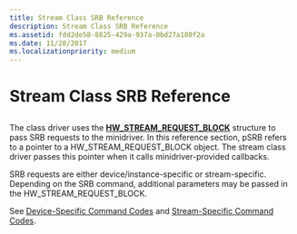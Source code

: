 ```yaml
---
title: Stream Class SRB Reference
description: Stream Class SRB Reference
ms.assetid: fdd2de58-8825-429a-937a-0bd27a180f2a
ms.date: 11/28/2017
ms.localizationpriority: medium
---
```


# Stream Class SRB Reference


## <span id="ddk_stream_class_srb_reference_ks"></span><span id="DDK_STREAM_CLASS_SRB_REFERENCE_KS"></span>


The class driver uses the [**HW\_STREAM\_REQUEST\_BLOCK**](https://docs.microsoft.com/windows-hardware/drivers/ddi/strmini/ns-strmini-_hw_stream_request_block) structure to pass SRB requests to the minidriver. In this reference section, pSRB refers to a pointer to a HW\_STREAM\_REQUEST\_BLOCK object. The stream class driver passes this pointer when it calls minidriver-provided callbacks.

SRB requests are either device/instance-specific or stream-specific. Depending on the SRB command, additional parameters may be passed in the HW\_STREAM\_REQUEST\_BLOCK.

See [Device-Specific Command Codes](device-specific-command-codes.md) and [Stream-Specific Command Codes](stream-specific-command-codes.md).

 

 





